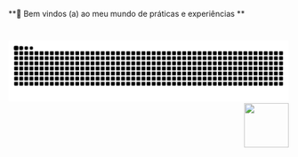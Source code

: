 **👋 Bem vindos (a) ao meu mundo de práticas e experiências **
<!--
**KevinProgramador2/KevinProgramador2** is a ✨ _special_ ✨ repository because its `README.md` (this file) appears on your GitHub profile.

Here are some ideas to get you started:

- 🔭 I’m currently working on ...
- 🌱 I’m currently learning ...
- 👯 I’m looking to collaborate on ...
- 🤔 I’m looking for help with ...
- 💬 Ask me about ...
- 📫 How to reach me: ...
- 😄 Pronouns: ...
- ⚡ Fun fact: ...
-->

###

<br clear="both">

<img src="https://raw.githubusercontent.com/KevinProgramador2/KevinProgramador2/output/snake.svg" alt="Snake animation" />

<img src="https://user-images.githubusercontent.com/74038190/216122028-c05b52fb-983e-4ee8-8811-6f30cd9ea5d5.png" width="80" height="80" align="right">

###
